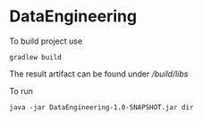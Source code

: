 # DataEngineering

To build project use
```
gradlew build
```
The result artifact can be found under _/build/libs_

To run
```
java -jar DataEngineering-1.0-SNAPSHOT.jar dir
```
